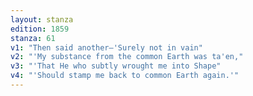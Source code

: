 ```yaml
---
layout: stanza
edition: 1859
stanza: 61
v1: "Then said another—'Surely not in vain"
v2: "'My substance from the common Earth was ta'en,"
v3: "⁠'That He who subtly wrought me into Shape"
v4: "'Should stamp me back to common Earth again.'"
---
```

